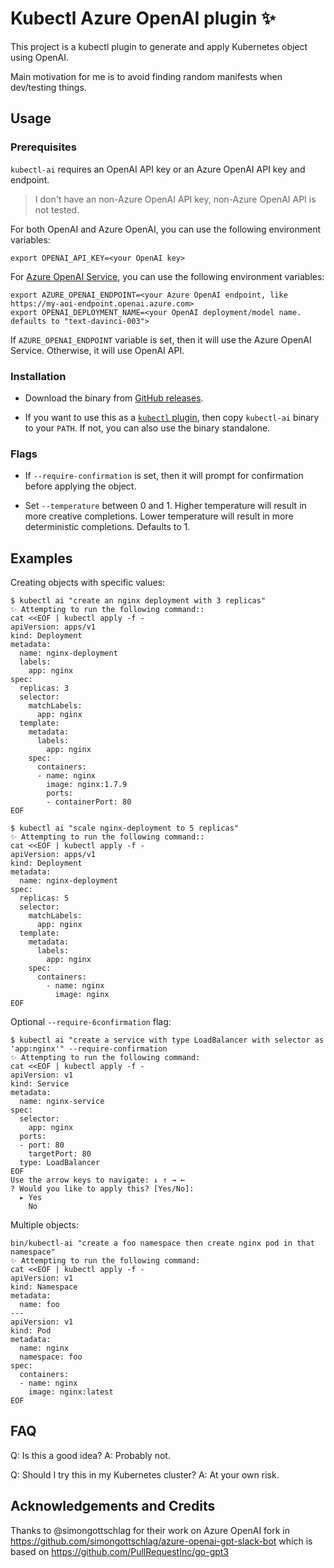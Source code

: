 # Kubectl Azure OpenAI plugin ✨

This project is a kubectl plugin to generate and apply Kubernetes object using OpenAI.

Main motivation for me is to avoid finding random manifests when dev/testing things.

## Usage

### Prerequisites
`kubectl-ai` requires an OpenAI API key or an Azure OpenAI API key and endpoint.

> I don't have an non-Azure OpenAI API key, non-Azure OpenAI API is not tested.

For both OpenAI and Azure OpenAI, you can use the following environment variables:

```shell
export OPENAI_API_KEY=<your OpenAI key>
```

For [Azure OpenAI Service](https://aka.ms/azure-openai), you can use the following environment variables:

```shell
export AZURE_OPENAI_ENDPOINT=<your Azure OpenAI endpoint, like https://my-aoi-endpoint.openai.azure.com>
export OPENAI_DEPLOYMENT_NAME=<your OpenAI deployment/model name. defaults to "text-davinci-003">
```

If `AZURE_OPENAI_ENDPOINT` variable is set, then it will use the Azure OpenAI Service. Otherwise, it will use OpenAI API.

### Installation

- Download the binary from [GitHub releases](https://github.com/sozercan/kubectl-ai/releases).

- If you want to use this as a [`kubectl` plugin](https://kubernetes.io/docs/tasks/extend-kubectl/kubectl-plugins/), then copy `kubectl-ai` binary to your `PATH`. If not, you can also use the binary standalone.

### Flags

- If `--require-confirmation` is set, then it will prompt for confirmation before applying the object.

- Set `--temperature` between 0 and 1. Higher temperature will result in more creative completions. Lower temperature will result in more deterministic completions. Defaults to 1.

## Examples

Creating objects with specific values:

```shell
$ kubectl ai "create an nginx deployment with 3 replicas"
✨ Attempting to run the following command::
cat <<EOF | kubectl apply -f -
apiVersion: apps/v1
kind: Deployment
metadata:
  name: nginx-deployment
  labels:
    app: nginx
spec:
  replicas: 3
  selector:
    matchLabels:
      app: nginx
  template:
    metadata:
      labels:
        app: nginx
    spec:
      containers:
      - name: nginx
        image: nginx:1.7.9
        ports:
        - containerPort: 80
EOF
```

```shell
$ kubectl ai "scale nginx-deployment to 5 replicas"
✨ Attempting to run the following command::
cat <<EOF | kubectl apply -f -
apiVersion: apps/v1
kind: Deployment
metadata:
  name: nginx-deployment
spec:
  replicas: 5
  selector:
    matchLabels:
      app: nginx
  template:
    metadata:
      labels:
        app: nginx
    spec:
      containers:
        - name: nginx
          image: nginx
EOF
```

Optional `--require-6confirmation` flag:

```shell
$ kubectl ai "create a service with type LoadBalancer with selector as 'app:nginx'" --require-confirmation
✨ Attempting to run the following command:
cat <<EOF | kubectl apply -f -
apiVersion: v1
kind: Service
metadata:
  name: nginx-service
spec:
  selector:
    app: nginx
  ports:
  - port: 80
    targetPort: 80
  type: LoadBalancer
EOF
Use the arrow keys to navigate: ↓ ↑ → ←
? Would you like to apply this? [Yes/No]:
  ▸ Yes
    No
```

Multiple objects:

```shell
bin/kubectl-ai "create a foo namespace then create nginx pod in that namespace"
✨ Attempting to run the following command:
cat <<EOF | kubectl apply -f -
apiVersion: v1
kind: Namespace
metadata:
  name: foo
---
apiVersion: v1
kind: Pod
metadata:
  name: nginx
  namespace: foo
spec:
  containers:
  - name: nginx
    image: nginx:latest
EOF
```

## FAQ

Q: Is this a good idea?
A: Probably not.

Q: Should I try this in my Kubernetes cluster?
A: At your own risk.

## Acknowledgements and Credits

Thanks to @simongottschlag for their work on Azure OpenAI fork in https://github.com/simongottschlag/azure-openai-gpt-slack-bot
which is based on https://github.com/PullRequestInc/go-gpt3
